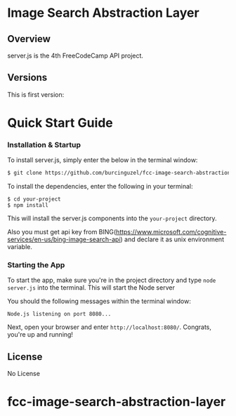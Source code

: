 
# Image Search Abstraction Layer

## Overview

server.js is the 4th FreeCodeCamp API project.
## Versions

This is first version:

# Quick Start Guide


### Installation & Startup

To install server.js, simply enter the below in the terminal window:

```bash
$ git clone https://github.com/burcinguzel/fcc-image-search-abstraction-project.git
```

To install the dependencies, enter the following in your terminal:

```
$ cd your-project
$ npm install
```

This will install the server.js components into the `your-project` directory.

Also you must get api key from BING(https://www.microsoft.com/cognitive-services/en-us/bing-image-search-api) and declare it as unix environment variable. 

### Starting the App

To start the app, make sure you're in the project directory and type `node server.js` into the terminal. This will start the Node server 

You should the following messages within the terminal window:

```
Node.js listening on port 8080...
```

Next, open your browser and enter `http://localhost:8080/`. Congrats, you're up and running!


## License

No License
# fcc-image-search-abstraction-layer